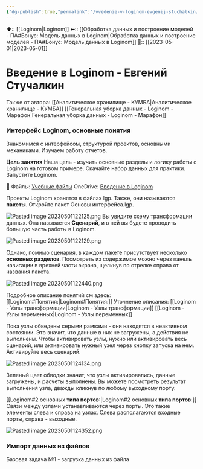 ```yaml
---
{"dg-publish":true,"permalink":"/vvedenie-v-loginom-evgenij-stuchalkin/"}
---
```



⬆:: [[Loginom\|Loginom]]
⬅:: [[Обработка данных и построение моделей - ПА#Бонус: Модель данных в Loginom\|Обработка данных и построение моделей - ПА#Бонус: Модель данных в Loginom]]
📅:: [[2023-05-01\|2023-05-01]] 

# Введение в Loginom - Евгений Стучалкин

Также от автора:
[[Аналитическое хранилище - КУМБА\|Аналитическое хранилище - КУМБА]]
[[Генеральная уборка данных - Loginom - Марафон\|Генеральная уборка данных - Loginom - Марафон]]

### Интерфейс Loginom, основные понятия
Знакомимся с интерфейсом, структурой проектов, основными механиками. Изучаем работу отчетов.

**Цель занятия**
Наша цель - изучить основные разделы и логику работы с Loginom на готовом примере. 
Скачайте набор данных для практики. Запустите Loginom.

📄 Файлы: [Учебные файлы](https://fs10.getcourse.ru/fileservice/file/download/a/575228/sc/118/h/b09bceb3787ee5519842f156507886ea.7z)
OneDrive: [Введение в Loginom](https://1drv.ms/f/s!AphkMRhsKk94jjls4yUxLpS6R7Ym?e=oogOGf)

Проекты Loginom хранятся в файлах lgp. Также, они называются **пакеты**. Откройте пакет Основы интерфейса.lgp.

![Pasted image 20230501122125.png](/img/user/Pasted%20image%2020230501122125.png)
Вы увидите схему трансформации данных. Она называется **Сценарий**, и в ней вы будете проводить большую часть работы в Loginom.

![Pasted image 20230501122129.png](/img/user/Pasted%20image%2020230501122129.png)

Однако, помимо сценария, в каждом пакете присутствует несколько **основных разделов**. Посмотреть из содержимое можно через панель навигации в врехней части экрана, щелкнув по стрелке справа от названия пакета.

![Pasted image 20230501122440.png](/img/user/Pasted%20image%2020230501122440.png)


Подробное описание понятий см здесь: [[Loginom#Понятия:\|Loginom#Понятия:]]
Уточнение описания:
[[Loginom - Узлы трансформации\|Loginom - Узлы трансформации]]
[[Loginom - Узлы переменных\|Loginom - Узлы переменных]]

Пока узлы обведены серыми рамками - они находятся в неактивном состоянии. Это значит, что данные в них не загружены, а действия не выполнены. Чтобы активировать узлы, нужно или активировать весь сценарий, или активировать нужный узел через кнопку запуска на нем. Активируйте весь сценарий.

![Pasted image 20230501124134.png](/img/user/Pasted%20image%2020230501124134.png)

Зеленый цвет обводки значит, что узлы активировались, данные загружены, и расчеты выполнены. Вы можете посмотреть результат выполнения узла, дважды кликнув по любому выходному порту.

[[Loginom#2 основных **типа портов**:\|Loginom#2 основных **типа портов**:]]
Связи между узлами устанавливаются через порты. Это такие элементы слева и справа на узлах. Слева располагаются входные порты, справа - выходные.

![Pasted image 20230501124352.png](/img/user/Pasted%20image%2020230501124352.png)


### Импорт данных из файлов
Базовая задача №1 - загрузка данных из файла